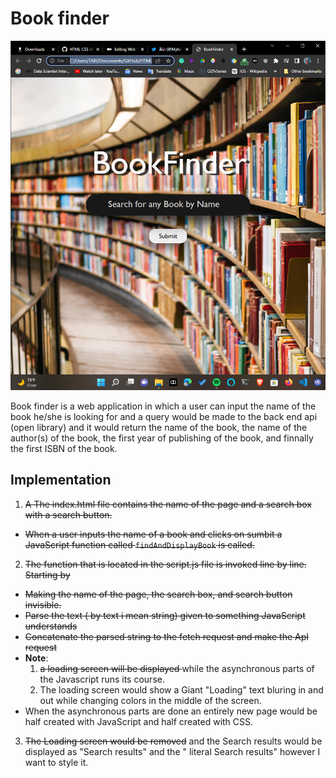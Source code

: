 #  Book finder
<img src="..\img\bookFInder1.png">
<p>Book finder is a web application in which a user can
input the name of the book he/she is looking for and a
query would be made to the back end api (open library)
and it would return the name of the book, the name of the 
author(s) of the book, the first year of publishing of the 
book, and finnally the first ISBN of the book.</p>

## Implementation
1. <s>A The index.html file contains the name of the page and a search box with a search button. </s>
 - <s>When a user inputs the name of a book and clicks on sumbit a JavaScript function called `findAndDisplayBook` is called.</s>
2. <s>The function that is located in the script.js file is invoked line by line. Starting by </s>
  - <s>Making the name of the page, the search box, and search button invisible.</s>
  - <s>Parse the text ( by text i mean string) given to something JavaScript understands </s>
  - <s>Concatenate the parsed string to the fetch request and make the ApI request</s>
  - <b>Note</b>: 
     1. <s>a loading screen will be displayed </s>while the asynchronous parts of the Javascript runs its course. 
     2. The loading screen would show a Giant "Loading" text bluring in and out while changing colors in the middle of the screen.
  - When the asynchronous parts are done an entirely new page would be half created with JavaScript and half created with CSS.
3. <s>The Loading screen would be removed</s> and the </s>Search results would be displayed</s> as "Search results" and  the " literal Search results" however I want to style it. 

